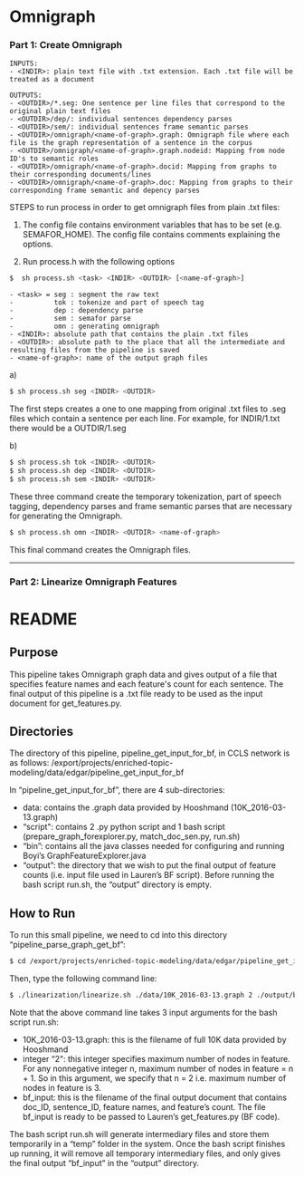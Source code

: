 
# Omnigraph

### Part 1: Create Omnigraph

	INPUTS:
	- <INDIR>: plain text file with .txt extension. Each .txt file will be treated as a document
 
	OUTPUTS:
	- <OUTDIR>/*.seg: One sentence per line files that correspond to the original plain text files
	- <OUTDIR>/dep/: individual sentences dependency parses
	- <OUTDIR>/sem/: individual sentences frame semantic parses
	- <OUTDIR>/omnigraph/<name-of-graph>.graph: Omnigraph file where each file is the graph representation of a sentence in the corpus
	- <OUTDIR>/omnigraph/<name-of-graph>.graph.nodeid: Mapping from node ID's to semantic roles
	- <OUTDIR>/omnigraph/<name-of-graph>.docid: Mapping from graphs to their corresponding documents/lines
	- <OUTDIR>/omnigraph/<name-of-graph>.doc: Mapping from graphs to their corresponding frame semantic and depency parses


STEPS to run process in order to get omnigraph files from plain .txt files:

1) The config file contains environment variables that has to be set (e.g. SEMAFOR_HOME). The config file contains comments explaining the options.

2) Run process.h with the following options

```sh
$  sh process.sh <task> <INDIR> <OUTDIR> [<name-of-graph>]
```


	- <task> = seg : segment the raw text
	-	       tok : tokenize and part of speech tag
	-	       dep : dependency parse
	-	       sem : semafor parse
	-	       omn : generating omnigraph
	- <INDIR>: absolute path that contains the plain .txt files
	- <OUTDIR>: absolute path to the place that all the intermediate and resulting files from the pipeline is saved
	- <name-of-graph>: name of the output graph files


a)
```sh
$ sh process.sh seg <INDIR> <OUTDIR>
```

The first steps creates a one to one mapping from original .txt files to .seg files which contain a sentence per each line.
For example, for INDIR/1.txt there would be a OUTDIR/1.seg

b)
```sh
$ sh process.sh tok <INDIR> <OUTDIR>
$ sh process.sh dep <INDIR> <OUTDIR>
$ sh process.sh sem <INDIR> <OUTDIR>
```

These three command create the temporary tokenization, part of speech tagging, dependency parses and frame semantic parses that are necessary for generating the Omnigraph. 

```sh
$ sh process.sh omn <INDIR> <OUTDIR> <name-of-graph>
```
This final command creates the Omnigraph files.

----------------------------------

### Part 2: Linearize Omnigraph Features

# README 
## Purpose
This pipeline takes Omnigraph graph data and gives output of a file that specifies feature names and each feature's count for each sentence.
The final output of this pipeline is a .txt file ready to be used as the input document for get_features.py.

## Directories
The directory of this pipeline, pipeline_get_input_for_bf, in CCLS network is as follows:
/export/projects/enriched-topic-modeling/data/edgar/pipeline_get_input_for_bf

In “pipeline_get_input_for_bf”, there are 4 sub-directories: 

- data: contains the .graph data provided by Hooshmand (10K_2016-03-13.graph)
- “script": contains 2 .py python script and 1 bash script (prepare_graph_forexplorer.py, match_doc_sen.py, run.sh)
- “bin”: contains all the java classes needed for configuring and running Boyi’s GraphFeatureExplorer.java
- “output”: the directory that we wish to put the final output of feature counts (i.e. input file used in Lauren’s BF script). Before running the bash script run.sh, the “output” directory is empty. 

## How to Run
To run this small pipeline, we need to cd into this directory “pipeline_parse_graph_get_bf”:

```sh 
$ cd /export/projects/enriched-topic-modeling/data/edgar/pipeline_get_input_for_bf
```
Then, type the following command line:

```sh
$ ./linearization/linearize.sh ./data/10K_2016-03-13.graph 2 ./output/bf_input
```
Note that the above command line takes 3 input arguments for the bash script run.sh:

- 10K_2016-03-13.graph: this is the filename of full 10K data provided by Hooshmand
- integer “2": this integer specifies maximum number of nodes in feature. For any nonnegative integer n, maximum number of nodes in feature = n + 1. So in this argument, we specify that n = 2 i.e. maximum number of nodes in feature is 3.
- bf_input: this is the filename of the final output document that contains doc_ID, sentence_ID, feature names, and feature’s count. The file bf_input is ready to be passed to Lauren’s get_features.py (BF code).

The bash script run.sh will generate intermediary files and store them temporarily in a “temp” folder in the system. Once the bash script finishes up running, it will remove all temporary intermediary files, and only gives the final output “bf_input” in the “output” directory. 

